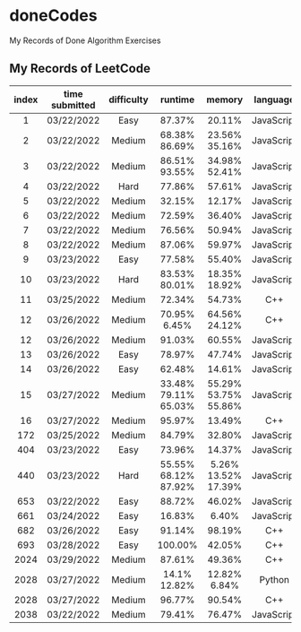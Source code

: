 # doneCodes

My Records of Done Algorithm Exercises

## My Records of LeetCode

| index | time submitted | difficulty |          runtime           |           memory           |  language  |
| :---: | :------------: | :--------: | :------------------------: | :------------------------: | :--------: |
|   1   |   03/22/2022   |    Easy    |           87.37%           |           20.11%           | JavaScript |
|   2   |   03/22/2022   |   Medium   |      68.38%<br>86.69%      |      23.56%<br>35.16%      | JavaScript |
|   3   |   03/22/2022   |   Medium   |      86.51%<br>93.55%      |      34.98%<br>52.41%      | JavaScript |
|   4   |   03/22/2022   |    Hard    |           77.86%           |           57.61%           | JavaScript |
|   5   |   03/22/2022   |   Medium   |           32.15%           |           12.17%           | JavaScript |
|   6   |   03/22/2022   |   Medium   |           72.59%           |           36.40%           | JavaScript |
|   7   |   03/22/2022   |   Medium   |           76.56%           |           50.94%           | JavaScript |
|   8   |   03/22/2022   |   Medium   |           87.06%           |           59.97%           | JavaScript |
|   9   |   03/23/2022   |    Easy    |           77.58%           |           55.40%           | JavaScript |
|  10   |   03/23/2022   |    Hard    |      83.53%<br>80.01%      |      18.35%<br>18.92%      | JavaScript |
|  11   |   03/25/2022   |   Medium   |           72.34%           |           54.73%           |    C++     |
|  12   |   03/26/2022   |   Medium   |      70.95%<br>6.45%       |      64.56%<br>24.12%      |    C++     |
|  12   |   03/26/2022   |   Medium   |           91.03%           |           60.55%           | JavaScript |
|  13   |   03/26/2022   |    Easy    |           78.97%           |           47.74%           | JavaScript |
|  14   |   03/26/2022   |    Easy    |           62.48%           |           14.61%           | JavaScript |
|  15   |   03/27/2022   |   Medium   | 33.48%<br>79.11%<br>65.03% | 55.29%<br>53.75%<br>55.86% | JavaScript |
|  16   |   03/27/2022   |   Medium   |           95.97%           |           13.49%           |    C++     |
|  172  |   03/25/2022   |   Medium   |           84.79%           |           32.80%           | JavaScript |
|  404  |   03/23/2022   |    Easy    |           73.96%           |           14.37%           | JavaScript |
|  440  |   03/23/2022   |    Hard    | 55.55%<br>68.12%<br>87.92% | 5.26%<br>13.52%<br>17.39%  | JavaScript |
|  653  |   03/22/2022   |    Easy    |           88.72%           |           46.02%           | JavaScript |
|  661  |   03/24/2022   |    Easy    |           16.83%           |           6.40%            | JavaScript |
|  682  |   03/26/2022   |    Easy    |           91.14%           |           98.19%           |    C++     |
|  693  |   03/28/2022   |    Easy    |          100.00%           |           42.05%           |    C++     |
| 2024  |   03/29/2022   |   Medium   |           87.61%           |           49.36%           |    C++     |
| 2028  |   03/27/2022   |   Medium   |      14.1%<br>12.82%       |      12.82%<br>6.84%       |   Python   |
| 2028  |   03/27/2022   |   Medium   |           96.77%           |           90.54%           |    C++     |
| 2038  |   03/22/2022   |   Medium   |           79.41%           |           76.47%           | JavaScript |

